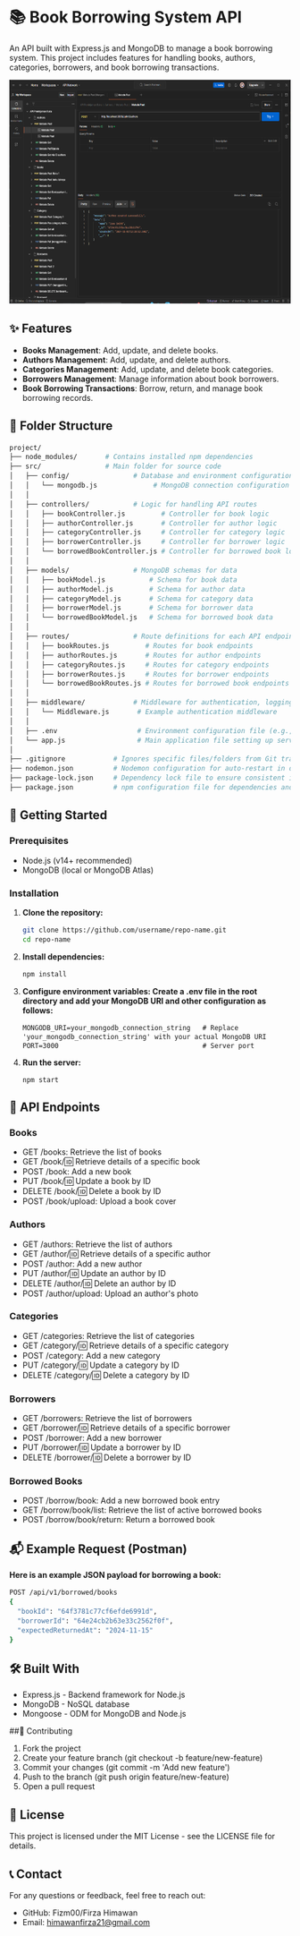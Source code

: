 # 📚 Book Borrowing System API

An API built with Express.js and MongoDB to manage a book borrowing system. This project includes features for handling books, authors, categories, borrowers, and book borrowing transactions.

<img src="Postman.png" alt="Alt text" width="700" height="400">

## ✨ Features

- **Books Management**: Add, update, and delete books.
- **Authors Management**: Add, update, and delete authors.
- **Categories Management**: Add, update, and delete book categories.
- **Borrowers Management**: Manage information about book borrowers.
- **Book Borrowing Transactions**: Borrow, return, and manage book borrowing records.

## 📂 Folder Structure
```bash
project/
├── node_modules/       # Contains installed npm dependencies
├── src/                # Main folder for source code
│   ├── config/                # Database and environment configurations
│   │   └── mongodb.js              # MongoDB connection configuration
│   │
│   ├── controllers/           # Logic for handling API routes
│   │   ├── bookController.js         # Controller for book logic
│   │   ├── authorController.js       # Controller for author logic
│   │   ├── categoryController.js     # Controller for category logic
│   │   ├── borrowerController.js     # Controller for borrower logic
│   │   └── borrowedBookController.js # Controller for borrowed book logic
│   │
│   ├── models/                # MongoDB schemas for data
│   │   ├── bookModel.js           # Schema for book data
│   │   ├── authorModel.js         # Schema for author data
│   │   ├── categoryModel.js       # Schema for category data
│   │   ├── borrowerModel.js       # Schema for borrower data
│   │   └── borrowedBookModel.js   # Schema for borrowed book data
│   │
│   ├── routes/                # Route definitions for each API endpoint
│   │   ├── bookRoutes.js         # Routes for book endpoints
│   │   ├── authorRoutes.js       # Routes for author endpoints
│   │   ├── categoryRoutes.js     # Routes for category endpoints
│   │   ├── borrowerRoutes.js     # Routes for borrower endpoints
│   │   └── borrowedBookRoutes.js # Routes for borrowed book endpoints
│   │
│   ├── middleware/            # Middleware for authentication, logging, etc.
│   │   └── Middleware.js       # Example authentication middleware
│   │
│   ├── .env                    # Environment configuration file (e.g., database URL)
│   └── app.js                  # Main application file setting up server and routes
│
├── .gitignore            # Ignores specific files/folders from Git tracking
├── nodemon.json          # Nodemon configuration for auto-restart in development
├── package-lock.json     # Dependency lock file to ensure consistent installs
├── package.json          # npm configuration file for dependencies and scripts
```

## 🚀 Getting Started

### Prerequisites

- Node.js (v14+ recommended)
- MongoDB (local or MongoDB Atlas)

### Installation

1. **Clone the repository:**
   ```bash
   git clone https://github.com/username/repo-name.git
   cd repo-name
2. **Install dependencies:**
   ```bash
   npm install
3. **Configure environment variables:
   Create a .env file in the root directory and add your MongoDB URI and other configuration as follows:**
   ```env
   MONGODB_URI=your_mongodb_connection_string   # Replace 'your_mongodb_connection_string' with your actual MongoDB URI
   PORT=3000                                    # Server port
4. **Run the server:**
   ```env
   npm start

## 📖 API Endpoints

### Books

- GET /books: Retrieve the list of books
- GET /book/:id: Retrieve details of a specific book
- POST /book: Add a new book
- PUT /book/:id: Update a book by ID
- DELETE /book/:id: Delete a book by ID
- POST /book/upload: Upload a book cover

### Authors

- GET /authors: Retrieve the list of authors
- GET /author/:id: Retrieve details of a specific author
- POST /author: Add a new author
- PUT /author/:id: Update an author by ID
- DELETE /author/:id: Delete an author by ID
- POST /author/upload: Upload an author's photo

### Categories

- GET /categories: Retrieve the list of categories
- GET /category/:id: Retrieve details of a specific category
- POST /category: Add a new category
- PUT /category/:id: Update a category by ID
- DELETE /category/:id: Delete a category by ID

### Borrowers

- GET /borrowers: Retrieve the list of borrowers
- GET /borrower/:id: Retrieve details of a specific borrower
- POST /borrower: Add a new borrower
- PUT /borrower/:id: Update a borrower by ID
- DELETE /borrower/:id: Delete a borrower by ID

### Borrowed Books

- POST /borrow/book: Add a new borrowed book entry
- GET /borrow/book/list: Retrieve the list of active borrowed books
- POST /borrow/book/return: Return a borrowed book

## 📬 Example Request (Postman)
**Here is an example JSON payload for borrowing a book:**
```bash
POST /api/v1/borrowed/books
{
  "bookId": "64f3781c77cf6efde6991d",
  "borrowerId": "64e24cb2b63e33c2562f0f",
  "expectedReturnedAt": "2024-11-15"
}
```

## 🛠️ Built With
- Express.js - Backend framework for Node.js
- MongoDB - NoSQL database
- Mongoose - ODM for MongoDB and Node.js

##🤝 Contributing
1. Fork the project
2. Create your feature branch (git checkout -b feature/new-feature)
3. Commit your changes (git commit -m 'Add new feature')
4. Push to the branch (git push origin feature/new-feature)
5. Open a pull request

## 📄 License
This project is licensed under the MIT License - see the LICENSE file for details.

## 📞 Contact
For any questions or feedback, feel free to reach out:
- GitHub: Fizm00/Firza Himawan
- Email: himawanfirza21@gmail.com
